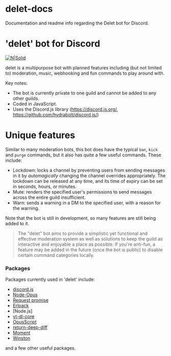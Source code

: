 # delet-docs
Documentation and readme info regarding the Delet bot for Discord.

# 'delet' bot for Discord

[![N|Solid](https://vgy.me/GaLwEg.png)](https://vgy.me/43As1f.png)

delet is a multipurpose bot with planned features including (but not limited to) moderation, music, webhooking and fun commands to play around with.

Key notes:

  - The bot is currently private to one guild and cannot be added to any other guilds.
  - Coded in JavaScript.
  - Uses the Discord.js library (https://discord.js.org/, https://github.com/hydrabolt/discord.js/)

# Unique features
Similar to many moderation bots, this bot does have the typical `ban`, `kick` and `purge` commands, but it also has quite a few useful commands. These include:

  - Lockdown: locks a channel by preventing users from sending messages in it by *automagically* changing the channel overrides appropriately. The lockdown can be released at any time, and its time of expiry can be set in seconds, hours, or minutes.
  - Mute: renders the specified user's permissions to send messages across the entire guild insufficient.
  - Warn: sends a warning in a DM to the specified user, with a reason for the warning.

Note that the bot is still in development, so many features are still being added to it. 

> The "delet" bot aims to provide a simplistic
> yet functional and effective moderation system
> as well as solutions to keep the guild as 
> interactive and enjoyable a place as possible.
> If you're anti-fun, a feature may be added in the
> future (once the bot is public) to disable certain
> command categories locally.

### Packages

Packages currently used in 'delet' include:

* [discord.js](https://discord.js.org/#/)
* [Node-Opus](https://www.npmjs.com/package/node-opus)
* [Request promise](https://www.npmjs.com/package/request-promise)
* [Erlpack](https://www.npmjs.com/package/erlpack)
* [Node.js]
* [yt-dl-core](https://github.com/fent/node-ytdl-core)
* [OpusScript](https://www.npmjs.com/package/opusscript)
* [return-deep-diff](https://www.npmjs.com/package/return-deep-diff)
* [Moment](https://www.npmjs.com/package/moment)
* [Winston](https://www.npmjs.com/package/winston)

and a few other useful packages.
